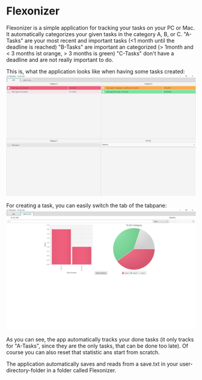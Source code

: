 # Flexonizer

Flexonizer is a simple application for tracking your tasks on your PC or Mac.
It automatically categorizes your given tasks in the category A, B, or C.
"A-Tasks" are your most recent and important tasks (<1 month until the deadline is reached)
"B-Tasks" are important an categorized (> 1month and < 3 months ist orange, > 3 months is green)
"C-Tasks" don't have a deadline and are not really important to do.

This is, what the application looks like when having some tasks created:
![alt text](https://github.com/eweren/Flexonizer/blob/master/ABC-Tasks_list.JPG?raw=true)

For creating a task, you can easily switch the tab of the tabpane:
![alt text](https://github.com/eweren/Flexonizer/blob/master/Creating-Task.JPG?raw=true)

As you can see, the app automatically tracks your done tasks (it only tracks for "A-Tasks", since they are the only tasks, that can be done too late). Of course you can also reset that statistic ans start from scratch.

The application automatically saves and reads from a save.txt in your user-directory-folder in a folder called Flexonizer.
